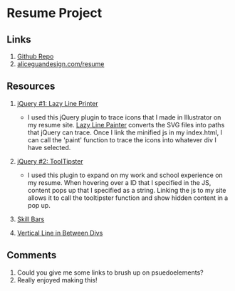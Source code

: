 # Resume Project

## Links
1. [Github Repo](https://github.com/aliguan/project_resume_guan_alice)
2. [aliceguandesign.com/resume](aliceguandesign.com/resume)

## Resources
1. [jQuery #1: Lazy Line Printer](http://blog.teamtreehouse.com/svg-path-animation-with-jquery-and-illustrator)
    - I used this jQuery plugin to trace icons that I made in Illustrator on my resume site. [Lazy Line Painter](http://lazylinepainter.info/) converts the SVG files into paths that jQuery can trace. Once I link the minified js in my index.html, I can call the 'paint' function to trace the icons into whatever div I have selected.

2. [jQuery #2: ToolTipster](http://iamceege.github.io/tooltipster/)
    - I used this plugin to expand on my work and school experience on my resume. When hovering over a ID that I specified in the JS, content pops up that I specified as a string. Linking the js to my site allows it to call the tooltipster function and show hidden content in a pop up.

3. [Skill Bars](http://cssdeck.com/labs/animated-responsive-skills-bar)

4. [Vertical Line in Between Divs](http://stackoverflow.com/questions/13221416/how-to-create-100-vertical-line-in-css)

## Comments
1. Could you give me some links to brush up on psuedoelements?
2. Really enjoyed making this!
